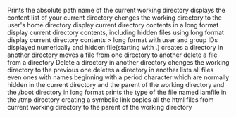 Prints the absolute path name of the current working directory
displays the content list of your current directory
chenges the working directory to the user's home directory
display current directory contents in a long format
display current directory contents, including hidden files using long format
display current directory contents >
long format
with user and group IDs displayed numerically
and hidden file(starting with .) 
creates a directory in another directory
moves a file from one directory to another
delete a file from a directory
Delete a directory in another directory
chenges the working directory to the previous one
deletes a directory in another
lists all files even ones with names beginning with a period character which are normally hidden in the current directory and the parent of the working directory and the /boot directory in long format
prints the type of the file named iamfile in the /tmp directory
creating a symbolic link
copies all the html files from current working directory to the parent of the working directory
